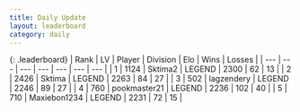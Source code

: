 ```yaml
---
title: Daily Update
layout: leaderboard
category: daily
---
```


{: .leaderboard}
| Rank | LV | Player | Division | Elo | Wins | Losses |
| --- | --- | --- | --- | --- | --- | --- |
| <span data-change="0">1</span> | 1124 | <span title="ID: 402846">Sktima2</span> | LEGEND | <span data-change="51">2300</span> | <span data-change="21">62</span> | <span data-change="5">13</span> |
| <span data-change="7">2</span> | 2426 | <span title="ID: 353063">Sktima</span> | LEGEND | <span data-change="53">2263</span> | <span data-change="9">84</span> | <span data-change="0">27</span> |
| <span data-change="7">3</span> | 502 | <span title="ID: 628282">lagzendery</span> | LEGEND | <span data-change="40">2246</span> | <span data-change="9">89</span> | <span data-change="0">27</span> |
| <span data-change="-1">4</span> | 760 | <span title="ID: 652474">pookmaster21</span> | LEGEND | <span data-change="4">2236</span> | <span data-change="1">102</span> | <span data-change="0">40</span> |
| <span data-change="-1">5</span> | 710 | <span title="ID: 410122">Maxiebon1234</span> | LEGEND | <span data-change="0">2231</span> | <span data-change="0">72</span> | <span data-change="0">15</span> |